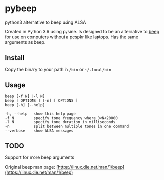 # pybeep
python3 alternative to beep using ALSA

Created in Python 3.6 using pysine. Is designed to be an alternative to [beep](https://github.com/johnath/beep) for use on computers without a pcspkr like laptops. Has the same arguments as beep.

## Install
Copy the binary to your path in `/bin` or `~/.local/bin`

## Usage
```
beep [-f N] [-l N]
beep [ OPTIONS ] [-n] [ OPTIONS ]
beep [-h] [--help]

-h, --help   show this help page
-f N         specify tone frequency where 0<N<20000
-l N         specify tone duration in milliseconds
-n           split between multiple tones in one command
--verbose    show ALSA messages
```

## TODO
Support for more beep arguments





Original beep man page: [https://linux.die.net/man/1/beep](https://linux.die.net/man/1/beep)
